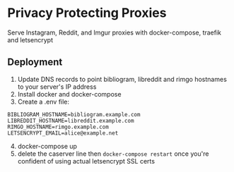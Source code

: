 # Privacy Protecting Proxies

Serve Instagram, Reddit, and Imgur proxies with docker-compose, traefik and letsencrypt

## Deployment

1. Update DNS records to point bibliogram, libreddit and rimgo hostnames to your server's IP address
2. Install docker and docker-compose
3. Create a .env file:
```
BIBLIOGRAM_HOSTNAME=bibliogram.example.com
LIBREDDIT_HOSTNAME=libreddit.example.com
RIMGO_HOSTNAME=rimgo.example.com
LETSENCRYPT_EMAIL=alice@example.net
```
4. docker-compose up
5. delete the caserver line then `docker-compose restart` once you're confident of using actual letsencrypt SSL certs
